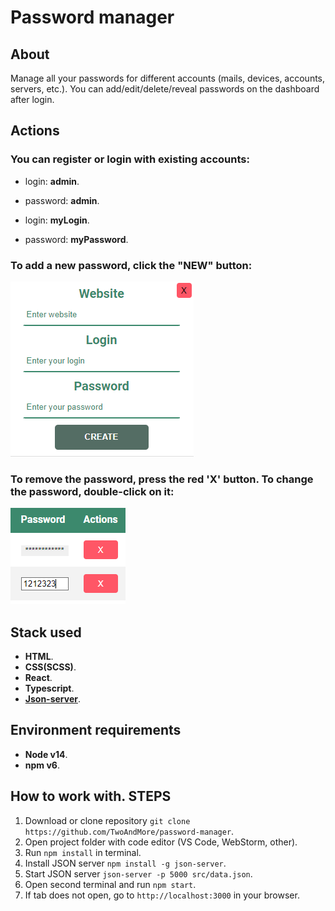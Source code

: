# Password manager

## About

Manage all your passwords for different accounts (mails, devices, accounts, servers, etc.).
You can add/edit/delete/reveal passwords on the dashboard after login.

## Actions

### You can register or login with existing accounts:

* login: **admin**.
* password: **admin**.


* login: **myLogin**.
* password: **myPassword**.

### To add a new password, click the "NEW" button:
![img.png](addData.png)

### To remove the password, press the red 'X' button. To change the password, double-click on it:
![img_1.png](deleteAndEditData.png)


## Stack used
* **HTML**.
* **CSS(SCSS)**.
* **React**.
* **Typescript**.
* **[Json-server](https://github.com/typicode/json-server)**.

## Environment requirements
* **Node v14**.
* **npm v6**.

##  How to work with. STEPS
1. Download or clone repository `git clone https://github.com/TwoAndMore/password-manager`.
2. Open project folder with code editor (VS Code, WebStorm, other).
3. Run ```npm install``` in terminal.
4. Install JSON server ```npm install -g json-server```.
5. Start JSON server ```json-server -p 5000 src/data.json```.
6. Open second terminal and run ```npm start```.
7. If tab does not open, go to ```http://localhost:3000``` in your browser.
